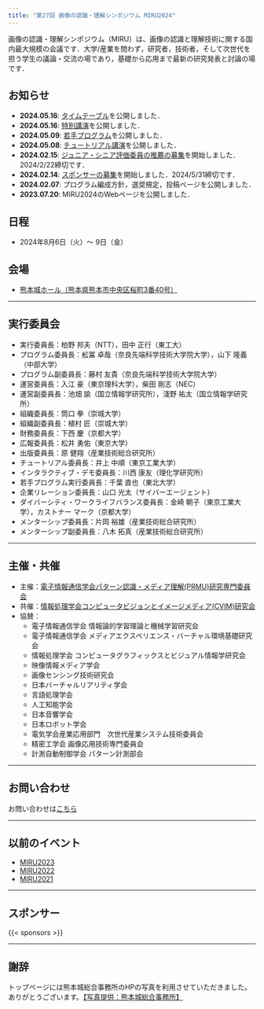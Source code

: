 ```yaml
---
title: "第27回 画像の認識・理解シンポジウム MIRU2024"
---
```


画像の認識・理解シンポジウム（MIRU）は、画像の認識と理解技術に関する国内最大規模の会議です．大学/産業を問わず，研究者，技術者，そして次世代を担う学生の議論・交流の場であり，基礎から応用まで最新の研究発表と討論の場です．

## お知らせ
- **2024.05.16**: [タイムテーブル](program/timetable)を公開しました．
- **2024.05.16**: [特別講演](program/keynote)を公開しました．
- **2024.05.09**: [若手プログラム](https://sites.google.com/view/miru2024wakate/)を公開しました．
- **2024.05.08**: [チュートリアル講演](program/tutorial)を公開しました．
- **2024.02.15**: [ジュニア・シニア評価委員の推薦の募集](https://docs.google.com/forms/d/1xExWYvtsQ63gnGZrymwKrslDcXBv_7d3apv0f1tJuq8/edit)を開始しました．2024/2/22締切です．
- **2024.02.14**: [スポンサーの募集](sponsor/)を開始しました．2024/5/31締切です．
- **2024.02.07**: プログラム編成方針，選奨規定，投稿ページを公開しました．
- **2023.07.20**: MIRU2024のWebページを公開しました．

## 日程

- 2024年8月6日（火）～ 9日（金）

## 会場

- [熊本城ホール（熊本県熊本市中央区桜町3番40号）](https://www.kumamoto-jo-hall.jp/)

---

## 実行委員会
- 実行委員長：柏野 邦夫（NTT），田中 正行（東工大）
- プログラム委員長：舩冨 卓哉（奈良先端科学技術大学院大学），山下 隆義（中部大学）
- プログラム副委員長：藤村 友貴（奈良先端科学技術大学院大学）
- 運営委員長：入江 豪（東京理科大学），柴田 剛志（NEC）
- 運営副委員長：池畑 諭（国立情報学研究所），淺野 祐太（国立情報学研究所）
- 組織委員長：筒口 拳（崇城大学）
- 組織副委員長：植村 匠（崇城大学）
- 財務委員長：下西 慶（京都大学）
- 広報委員長：松井 勇佑（東京大学）
- 出版委員長：原 健翔（産業技術総合研究所）
- チュートリアル委員長：井上 中順（東京工業大学）
- インタラクティブ・デモ委員長：川西 康友（理化学研究所）
- 若手プログラム実行委員長：千葉 直也（東北大学）
- 企業リレーション委員長：山口 光太（サイバーエージェント）
- ダイバーシティ・ワークライフバランス委員長：金崎 朝子（東京工業大学），カストナー マーク（京都大学）
- メンターシップ委員長：片岡 裕雄（産業技術総合研究所）
- メンターシップ副委員長：八木 拓真（産業技術総合研究所）


---


## 主催・共催
- 主催：[電子情報通信学会パターン認識・メディア理解(PRMU)研究専門委員会](https://www.ieice.org/iss/prmu/jpn/index.html)
- 共催：[情報処理学会コンピュータビジョンとイメージメディア(CVIM)研究会](http://cvim.ipsj.or.jp/)
- 協賛：
    - 電子情報通信学会 情報論的学習理論と機械学習研究会
    - 電子情報通信学会 メディアエクスペリエンス・バーチャル環境基礎研究会
    - 情報処理学会 コンピュータグラフィックスとビジュアル情報学研究会
    - 映像情報メディア学会
    - 画像センシング技術研究会
    - 日本バーチャルリアリティ学会
    - 言語処理学会
    - 人工知能学会
    - 日本音響学会
    - 日本ロボット学会
    - 電気学会産業応用部門　次世代産業システム技術委員会
    - 精密工学会 画像応用技術専門委員会
    - 計測自動制御学会 パターン計測部会


---

## お問い合わせ
お問い合わせは[こちら](https://forms.gle/NdqSrYM1DtYa15C66)

---

## 以前のイベント
- [MIRU2023](http://cvim.ipsj.or.jp/MIRU2023/)
- [MIRU2022](https://sites.google.com/view/miru2022)
- [MIRU2021](http://cvim.ipsj.or.jp/MIRU2021/)

---

## スポンサー

{{< sponsors >}}

---

## 謝辞
トップページには熊本城総合事務所のHPの写真を利用させていただきました。ありがとうございます。[【写真提供：熊本城総合事務所】](https://castle.kumamoto-guide.jp/galleries/guide.html)

